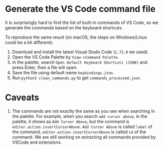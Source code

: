 # Generate the VS Code command file

It is surprisingly hard to find the list of built-in commands of VS Code, so we generate the commands based on the keyboard shortcuts.

To reproduce the same result (on macOS, the steps on Windows/Linux could be a bit different):

1. Download and install the latest Visual Studo Code (`1.72.0` we used).
2. Open the VS Code Palette by `View->Command Palette`.
3. In the palette, search `Open Default Keyboard Shortcuts (JSON)` and press Enter, then a file will open.
4. Save the file using default name `keybindings.json`.
5. Run `python3 clean_commands.py` to get `commands_processed.json`.

# Caveats

1. The commands are not exactly the same as you see when searching in the palette. For example, when you search `add cursor above`, in the palette, it shows as `Add Cursor Above`, but the command is `editor.action.insertCursorAbove`. `Add Cursor Above` is called `label` of the command, `editor.action.insertCursorAbove` is called `id` of the command. We are still working on extracting all commands provided by VSCode and extensions. 